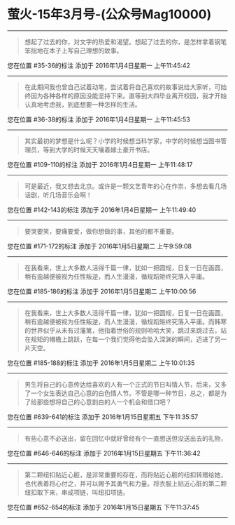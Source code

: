 # 萤火-15年3月号-(公众号Mag10000)

---

> 想起了过去的你，对文字的热爱和渴望。想起了过去的你，是怎样拿着钢笔笨拙地在本子上写自己理想的故事。

您在位置 #35-36的标注 添加于 2016年1月4日星期一 上午11:45:42

---

> 在此期间我也曾自己试着动笔，尝试着将自己喜欢的故事说给大家听，可始终因为各种各样的原因没能坚持下来。直等到大四毕业离开校园，我才开始认真地考虑我，到底想要一种怎样的生活。

您在位置 #36-38的标注 添加于 2016年1月4日星期一 上午11:45:53

---

> 其实最初的梦想是什么呢？小学的时候想当科学家，中学的时候想当图书管理员，等到大学的时候天天嚷着嫁土豪开书店。

您在位置 #109-110的标注 添加于 2016年1月4日星期一 上午11:48:17

---

> 可是最近，我又想去北京。或许是一颗文艺青年的心在作祟，多想去看几场话剧，听几场音乐会啊！

您在位置 #142-143的标注 添加于 2016年1月4日星期一 上午11:49:40

---

> 要哭要笑，要痛要爱，做你想做的事，其他的都不重要。 　　

您在位置 #171-172的标注 添加于 2016年1月5日星期二 上午9:59:08

---

> 在我看来，世上大多数人活得千篇一律，犹如一把圆规，日复一日在画圆，稍有逾越便被视为任性叛逆，而人生漫漫，循规蹈矩终究落入平庸。

您在位置 #185-186的标注 添加于 2016年1月5日星期二 上午10:00:56

---

> 在我看来，世上大多数人活得千篇一律，犹如一把圆规，日复一日在画圆，稍有逾越便被视为任性叛逆，而人生漫漫，循规蹈矩终究落入平庸。而韩寒的世界似乎从未有过藩篱，他指着世俗的规则哈哈大笑，跳过来跳过去，站在规矩的帽檐上跳跃，在每一个我们觉得他会坠入深渊的瞬间，迈进了另一片天空。

您在位置 #185-188的标注 添加于 2016年1月5日星期二 上午10:01:35

---

> 男生将自己的心意传达给喜欢的人有一个正式的节日叫情人节，后来，又多了一个女生表达自己心意的白色情人节。不管是哪一种节日，总之，都是为了给那些想将自己的心意剖白的人一个机会和借口吧？

您在位置 #639-641的标注 添加于 2016年1月15日星期五 下午11:35:57

---

> 有些心意不必送出，留在回忆中就好曾经有个一直想送但没送出去的礼物，

您在位置 #646-646的标注 添加于 2016年1月15日星期五 下午11:36:42

---

> 第二颗纽扣贴近心脏，是非常重要的存在，而将贴近心脏的纽扣转赠给她，也代表着将心付之，并可以赐予其勇气和力量。将衣服上贴近心脏的第二颗纽扣取下来，串成项链，叫纽扣项链。

您在位置 #652-654的标注 添加于 2016年1月15日星期五 下午11:37:45

---

